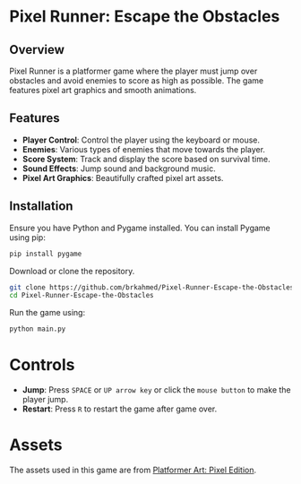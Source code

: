 # Pixel Runner: Escape the Obstacles

## Overview
Pixel Runner is a platformer game where the player must jump over obstacles and avoid enemies to score as high as possible. The game features pixel art graphics and smooth animations.

## Features
- **Player Control**: Control the player using the keyboard or mouse.
- **Enemies**: Various types of enemies that move towards the player.
- **Score System**: Track and display the score based on survival time.
- **Sound Effects**: Jump sound and background music.
- **Pixel Art Graphics**: Beautifully crafted pixel art assets.

## Installation
Ensure you have Python and Pygame installed. You can install Pygame using pip:
```sh
pip install pygame
```
Download or clone the repository.
```sh
git clone https://github.com/brkahmed/Pixel-Runner-Escape-the-Obstacles/
cd Pixel-Runner-Escape-the-Obstacles
```
Run the game using:
```sh
python main.py
```
# Controls
- **Jump**: Press `SPACE` or `UP arrow key` or click the `mouse button` to make the player jump.
- **Restart**: Press `R` to restart the game after game over.
# Assets
The assets used in this game are from [Platformer Art: Pixel Edition](https://opengameart.org/content/platformer-art-pixel-edition).
